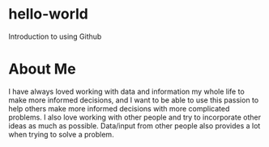 # hello-world
Introduction to using Github
# About Me
I have always loved working with data and information my whole life to make more informed decisions, and I want to be able to use this passion to help others make more informed decisions with more complicated problems. I also love working with other people and try to incorporate other ideas as much as possible. Data/input from other people also provides a lot when trying to solve a problem.
